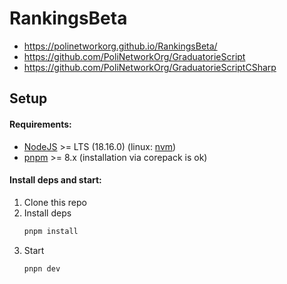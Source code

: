 
# RankingsBeta

- https://polinetworkorg.github.io/RankingsBeta/
- https://github.com/PoliNetworkOrg/GraduatorieScript
- https://github.com/PoliNetworkOrg/GraduatorieScriptCSharp

## Setup
#### Requirements:
- [NodeJS](http://nodejs.org/) >= LTS (18.16.0) (linux: [nvm](https://github.com/nvm-sh/nvm))
- [pnpm](https://pnpm.io/installation) >= 8.x (installation via corepack is ok)

#### Install deps and start:
1. Clone this repo
2. Install deps
    ```sh
    pnpm install
    ```
3. Start
    ```sh
    pnpn dev
    ```


 
